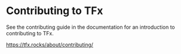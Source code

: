 # Contributing to TFx

See the contributing guide in the documentation for an introduction to contributing to TFx.

<https://tfx.rocks/about/contributing/>
